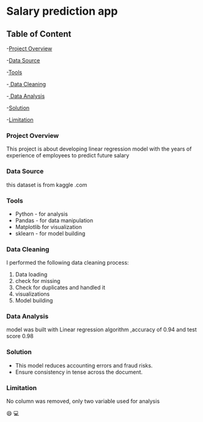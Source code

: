 # Salary prediction app

## Table of Content
-[Project Overview](project-overview)

-[Data Source ](data-source)

-[Tools](tools)

-[ Data Cleaning]( data-cleaning)

-[ Data Analysis]( data-analysis)

-[Solution](solution)

-[Limitation](limitation)


### Project Overview
This project is about developing linear regression model with the years of experience of employees to predict future salary

### Data Source 
this dataset is from kaggle .com

### Tools
- Python - for analysis
- Pandas - for data manipulation
- Matplotlib for visualization
- sklearn - for model building

### Data Cleaning
I performed the following data cleaning process:
1. Data loading
2. check for missing
3. Check for duplicates and handled it
4. visualizations
5. Model building

### Data Analysis
model was built with Linear regression algorithm ,accuracy of 0.94 and test score 0.98

### Solution
- This model reduces accounting errors and fraud risks.
- Ensure consistency in tense across the document.

### Limitation
No column was removed, only two variable used for analysis

😄
💻
